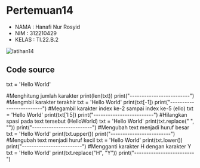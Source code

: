# Pertemuan14

- NAMA  : Hanafi Nur Rosyid
- NIM   : 312210429 
- KELAS : TI.22.B.2

![latihan14](https://user-images.githubusercontent.com/115903342/212723910-72b71b49-f25b-4057-8edf-57f09c7da6f3.PNG)

## Code source
txt = 'Hello World'

#Menghitung jumlah karakter
print(len(txt))
print("-------------------------")
#Mengmbil karakter terakhir
txt = 'Hello World'
print(txt[-1])
print("-------------------------")
#Megambil karakter index ke-2 sampai index ke-5 (ello)
txt = 'Hello World'
print(txt[1:5])
print("-------------------------")
#Hilangkan spasi pada text tersebut (HelloWorld)
txt = 'Hello World'
print(txt.replace(" ", ""))
print("-------------------------")
#Mengubah text menjadi huruf besar
txt = 'Hello World'
print(txt.upper())
print("-------------------------")
#Mengubah text menjadi huruf kecil
txt = 'Hello World'
print(txt.lower())
print("-------------------------")
#Mengganti karakter H dengan karakter Y
txt = 'Hello World'
print(txt.replace("H", "Y"))
print("-------------------------")
